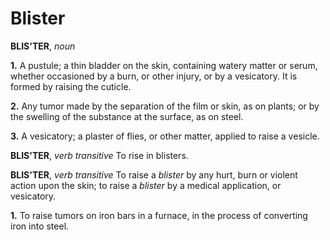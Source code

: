 # Blister

**BLIS'TER**, _noun_

**1.** A pustule; a thin bladder on the skin, containing watery matter or serum, whether occasioned by a burn, or other injury, or by a vesicatory. It is formed by raising the cuticle.

**2.** Any tumor made by the separation of the film or skin, as on plants; or by the swelling of the substance at the surface, as on steel.

**3.** A vesicatory; a plaster of flies, or other matter, applied to raise a vesicle.

**BLIS'TER**, _verb transitive_ To rise in blisters.

**BLIS'TER**, _verb transitive_ To raise a _blister_ by any hurt, burn or violent action upon the skin; to raise a _blister_ by a medical application, or vesicatory.

**1.** To raise tumors on iron bars in a furnace, in the process of converting iron into steel.